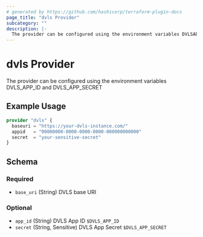 ```yaml
---
# generated by https://github.com/hashicorp/terraform-plugin-docs
page_title: "dvls Provider"
subcategory: ""
description: |-
  The provider can be configured using the environment variables DVLSAPPID and DVLSAPPSECRET
---
```


# dvls Provider

The provider can be configured using the environment variables DVLS_APP_ID and DVLS_APP_SECRET

## Example Usage

```terraform
provider "dvls" {
  baseuri = "https://your-dvls-instance.com/"
  appid   = "00000000-0000-0000-0000-000000000000"
  secret  = "your-sensitive-secret"
}
```

<!-- schema generated by tfplugindocs -->
## Schema

### Required

- `base_uri` (String) DVLS base URI

### Optional

- `app_id` (String) DVLS App ID `$DVLS_APP_ID`
- `secret` (String, Sensitive) DVLS App Secret `$DVLS_APP_SECRET`
